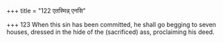 +++
title = "122 एतस्मिन्न् एनसि"

+++
123	When this sin has been committed, he shall go begging to seven houses, dressed in the hide of the (sacrificed) ass, proclaiming his deed.
